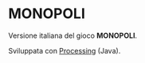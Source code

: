 # MONOPOLI

Versione italiana del gioco **MONOPOLI**.

Sviluppata con [Processing](https://processing.org/download/) (Java).
